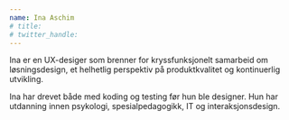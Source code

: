 ```yaml
---
name: Ina Aschim
# title: 
# twitter_handle: 
---
```

Ina er en UX-desiger som brenner for kryssfunksjonelt samarbeid om løsningsdesign, et helhetlig perspektiv på produktkvalitet og kontinuerlig utvikling. 

Ina har drevet både med koding og testing før hun ble designer. Hun har utdanning innen psykologi, spesialpedagogikk, IT og interaksjonsdesign. 
